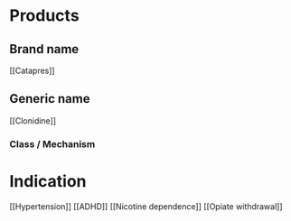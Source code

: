 # Products

## Brand name
[[Catapres]]


## Generic name
[[Clonidine]]


### Class / Mechanism


# Indication
[[Hypertension]]
[[ADHD]]
[[Nicotine dependence]]
[[Opiate withdrawal]]